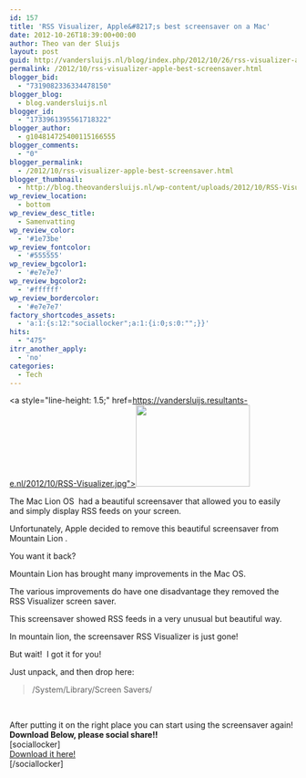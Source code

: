 ```yaml
---
id: 157
title: 'RSS Visualizer, Apple&#8217;s best screensaver on a Mac'
date: 2012-10-26T18:39:00+00:00
author: Theo van der Sluijs
layout: post
guid: http://vandersluijs.nl/blog/index.php/2012/10/26/rss-visualizer-apple-best-screensaver/
permalink: /2012/10/rss-visualizer-apple-best-screensaver.html
blogger_bid:
  - "7319082336334478150"
blogger_blog:
  - blog.vandersluijs.nl
blogger_id:
  - "1733961395561718322"
blogger_author:
  - g104814725400115166555
blogger_comments:
  - "0"
blogger_permalink:
  - /2012/10/rss-visualizer-apple-best-screensaver.html
blogger_thumbnail:
  - http://blog.theovandersluijs.nl/wp-content/uploads/2012/10/RSS-Visualizer-300x214.jpg
wp_review_location:
  - bottom
wp_review_desc_title:
  - Samenvatting
wp_review_color:
  - '#1e73be'
wp_review_fontcolor:
  - '#555555'
wp_review_bgcolor1:
  - '#e7e7e7'
wp_review_bgcolor2:
  - '#ffffff'
wp_review_bordercolor:
  - '#e7e7e7'
factory_shortcodes_assets:
  - 'a:1:{s:12:"sociallocker";a:1:{i:0;s:0:"";}}'
hits:
  - "475"
itrr_another_apply:
  - 'no'
categories:
  - Tech
---
```

<a style="line-height: 1.5;" href=https://vandersluijs.resultants-e.nl/2012/10/RSS-Visualizer.jpg"><img src="https://vandersluijs.resultants-e.nl/2012/10/RSS-Visualizer-300x214.jpg" alt="" width="200" height="143" border="0" /></a>

The Mac Lion OS  had a beautiful screensaver that allowed you to easily and simply display RSS feeds on your screen.

Unfortunately, Apple decided to remove this beautiful screensaver from Mountain Lion .

You want it back?

<a name="more"></a>Mountain Lion has brought many improvements in the Mac OS.

The various improvements do have one disadvantage they removed the RSS Visualizer screen saver.

This screensaver showed RSS feeds in a very unusual but beautiful way.

In mountain lion, the screensaver RSS Visualizer is just gone!

But wait!  I got it for you!

Just unpack, and then drop here:

> /System/Library/Screen Savers/

&nbsp;

<div>
  After putting it on the right place you can start using the screensaver again!
</div>

<div>
</div>

<div>
  <strong>Download Below, please social share!!</strong>
</div>

<div>
  [sociallocker]
</div>

<div>
  <a href="https://s3-eu-west-1.amazonaws.com/cpn.iamboredsoiblog.eu/RSS+Visualizer.qtz.gz" target="_blank">Download it here!</a>
</div>

<div>
  [/sociallocker]<img style="line-height: 1.5;" src="https://www.paypalobjects.com/en_US/i/scr/pixel.gif" alt="" width="1" height="1" border="0" />
</div>